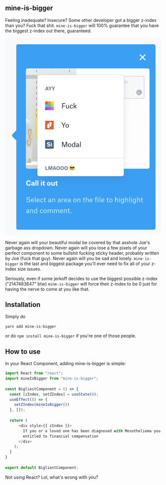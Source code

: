 ## mine-is-bigger

Feeling inadequate? Insecure? Some other developer got a bigger z-index than you? Fuck that shit. `mine-is-bigger` will 100% guarantee that you have the biggest z-index out there, guaranteed.

![big honkin weiner](/assets/fuckyomodal.png)

Never again will your beautiful modal be covered by that asshole Joe's garbage ass dropdown. Never again will you lose a few pixels of your perfect component to some bullshit fucking sticky header, probably written by Joe (fuck that guy). Never again will you be sad and lonely. `mine-is-bigger` is the last and biggest package you'll ever need to fix all of your z-index size issues.

Seriously, even if some jerkoff decides to use the biggest possible z-index ("2147483647" btw) `mine-is-bigger` will force their z-index to be 0 just for having the nerve to come at you like that.

## Installation

Simply do

`yarn add mine-is-bigger`

or do `npm install mine-is-bigger` if you're one of those people.

## How to use

In your React Component, adding mine-is-bigger is simple:

```javascript
import React from "react";
import mineIsBigger from "mine-is-bigger";

const BigliestComponent = () => {
  const [zIndex, setZIndex] = useState(0);
  useEffect(() => {
    setZIndex(mineIsBigger())
  }, []);

  return (
      <div style={{ zIndex }}>
        If you or a loved one has been diagnosed with Mesothelioma you may be
        entitled to financial compensation
      </div>
    );
  }
}

export default BigliestComponent;
```

Not using React? Lol, what's wrong with you?
